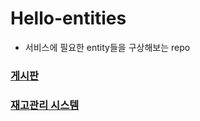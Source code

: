 # Hello-entities

- 서비스에 필요한 entity들을 구상해보는 repo

### [게시판](./src/board/)

### [재고관리 시스템](./src/stock-management/)
